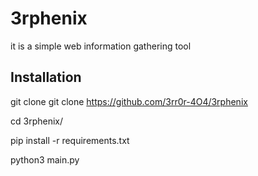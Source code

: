 # 3rphenix
it is a simple web information gathering tool



## Installation

git clone git clone https://github.com/3rr0r-4O4/3rphenix

cd 3rphenix/

pip install -r requirements.txt

python3 main.py

